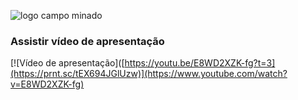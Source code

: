 ![logo campo minado](https://user-images.githubusercontent.com/89758128/201482935-23f9c3e6-63db-4b27-98e9-7fa39daf1c69.png)

### Assistir vídeo de apresentação
[![Vídeo de apresentação]([https://youtu.be/E8WD2XZK-fg?t=3](https://prnt.sc/tEX694JGlUzw)](https://www.youtube.com/watch?v=E8WD2XZK-fg)
